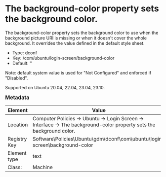 # The background-color property sets the background color.

The background-color property sets the background color to use when the background picture URI is missing or when it doesn't cover the whole background. It overrides the value defined in the default style sheet.

- Type: dconf
- Key: /com/ubuntu/login-screen/background-color
- Default: ''

Note: default system value is used for "Not Configured" and enforced if "Disabled".

Supported on Ubuntu 20.04, 22.04, 23.04, 23.10.



<span style="font-size: larger;">**Metadata**</span>

| Element      | Value            |
| ---          | ---              |
| Location     | Computer Policies -> Ubuntu -> Login Screen -> Interface -> The background-color property sets the background color.    |
| Registry Key | Software\Policies\Ubuntu\gdm\dconf\com\ubuntu\login-screen\background-color         |
| Element type | text |
| Class:       | Machine       |

